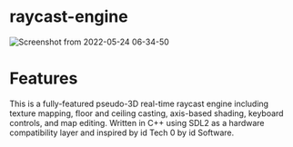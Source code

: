 # raycast-engine
![Screenshot from 2022-05-24 06-34-50](https://user-images.githubusercontent.com/61103027/170012421-0a859a8c-b6a4-48f8-a7b8-5e9996d864eb.png)
# Features
This is a fully-featured pseudo-3D real-time raycast engine including texture mapping, floor and ceiling casting, axis-based shading, keyboard controls, and map editing. Written in C++ using SDL2 as a hardware compatibility layer and inspired by id Tech 0 by id Software.
